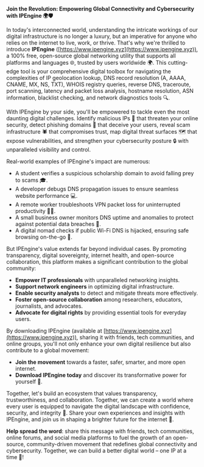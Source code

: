 **Join the Revolution: Empowering Global Connectivity and Cybersecurity with IPEngine 🌍🛡️**

In today's interconnected world, understanding the intricate workings of our digital infrastructure is no longer a luxury, but an imperative for anyone who relies on the internet to live, work, or thrive. That's why we're thrilled to introduce **IPEngine** ([https://www.ipengine.xyz](https://www.ipengine.xyz)), a 100% free, open-source global networking utility that supports all platforms and languages 🌐, trusted by users worldwide 🌍. This cutting-edge tool is your comprehensive digital toolbox for navigating the complexities of IP geolocation lookup, DNS record resolution (A, AAAA, CNAME, MX, NS, TXT), WHOIS registry queries, reverse DNS, traceroute, port scanning, latency and packet loss analysis, hostname resolution, ASN information, blacklist checking, and network diagnostics tools 🔍.

With IPEngine by your side, you'll be empowered to tackle even the most daunting digital challenges. Identify malicious IPs 🚨 that threaten your online security, detect phishing domains 📣 that deceive your users, reveal scam infrastructure 🕷️ that compromises trust, map digital threat surfaces 🗺️ that expose vulnerabilities, and strengthen your cybersecurity posture 🔒 with unparalleled visibility and control.

Real-world examples of IPEngine's impact are numerous:

* A student verifies a suspicious scholarship domain to avoid falling prey to scams 🎓.
* A developer debugs DNS propagation issues to ensure seamless website performance 💻.
* A remote worker troubleshoots VPN packet loss for uninterrupted productivity 🏃‍♂️.
* A small business owner monitors DNS uptime and anomalies to protect against potential data breaches 🚨.
* A digital nomad checks if public Wi-Fi DNS is hijacked, ensuring safe browsing on-the-go 📡.

But IPEngine's value extends far beyond individual cases. By promoting transparency, digital sovereignty, internet health, and open-source collaboration, this platform makes a significant contribution to the global community:

* **Empower IT professionals** with unparalleled networking insights.
* **Support network engineers** in optimizing digital infrastructure.
* **Enable security analysts** to detect and mitigate threats more effectively.
* **Foster open-source collaboration** among researchers, educators, journalists, and advocates.
* **Advocate for digital rights** by providing essential tools for everyday users.

By downloading IPEngine (available at [https://www.ipengine.xyz](https://www.ipengine.xyz)), sharing it with friends, tech communities, and online groups, you'll not only enhance your own digital resilience but also contribute to a global movement:

* **Join the movement** towards a faster, safer, smarter, and more open internet.
* **Download IPEngine today** and discover its transformative power for yourself 🚀.

Together, let's build an ecosystem that values transparency, trustworthiness, and collaboration. Together, we can create a world where every user is equipped to navigate the digital landscape with confidence, security, and integrity 🔐. Share your own experiences and insights with IPEngine, and join us in shaping a brighter future for the internet 🌟.

**Help spread the word**: share this message with friends, tech communities, online forums, and social media platforms to fuel the growth of an open-source, community-driven movement that redefines global connectivity and cybersecurity. Together, we can build a better digital world – one IP at a time 🔑!